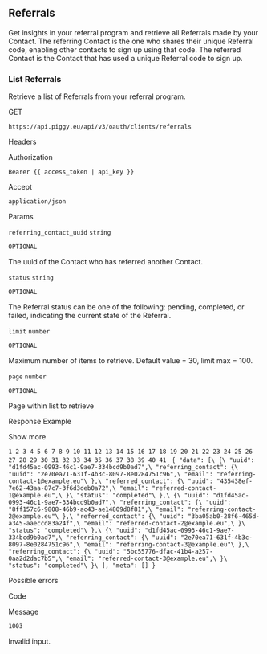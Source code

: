 ## Referrals

Get insights in your referral program and retrieve all Referrals made by your Contact. The referring Contact is the one who shares their unique Referral code, enabling other contacts to sign up using that code. The referred Contact is the Contact that has used a unique Referral code to sign up.

### List Referrals

Retrieve a list of Referrals from your referral program.

GET

`https://api.piggy.eu/api/v3/oauth/clients/referrals`

Headers

Authorization

`Bearer {{ access_token | api_key }}`

Accept

`application/json`

Params

`referring_contact_uuid` `string`

`OPTIONAL`

The uuid of the Contact who has referred another Contact.

`status` `string`

`OPTIONAL`

The Referral status can be one of the following: pending, completed, or failed, indicating the current state of the Referral.

`limit` `number`

`OPTIONAL`

Maximum number of items to retrieve. Default value = 30, limit max = 100.

`page` `number`

`OPTIONAL`

Page within list to retrieve

Response Example

Show more

`1
2
3
4
5
6
7
8
9
10
11
12
13
14
15
16
17
18
19
20
21
22
23
24
25
26
27
28
29
30
31
32
33
34
35
36
37
38
39
40
41
` `{
    "data": [\
        {\
            "uuid": "d1fd45ac-0993-46c1-9ae7-334bcd9b0ad7",\
            "referring_contact": {\
                "uuid": "2e70ea71-631f-4b3c-8097-8e0284751c96",\
                "email": "referring-contact-1@example.eu"\
            },\
            "referred_contact": {\
                "uuid": "435438ef-7e62-43aa-87c7-3f6d3deb0a72",\
                "email": "referred-contact-1@example.eu",\
            }\
            "status": "completed"\
        },\
        {\
            "uuid": "d1fd45ac-0993-46c1-9ae7-334bcd9b0ad7",\
            "referring_contact": {\
                "uuid": "8ff157c6-9808-46b9-ac43-ae14809d8f81",\
                "email": "referring-contact-2@example.eu"\
            },\
            "referred_contact": {\
                "uuid": "3ba05ab0-28f6-465d-a345-aaeccd83a24f",\
                "email": "referred-contact-2@example.eu",\
            }\
            "status": "completed"\
        },\
        {\
            "uuid": "d1fd45ac-0993-46c1-9ae7-334bcd9b0ad7",\
            "referring_contact": {\
                "uuid": "2e70ea71-631f-4b3c-8097-8e0284751c96",\
                "email": "referring-contact-3@example.eu"\
            },\
            "referring_contact": {\
                "uuid": "5bc55776-dfac-41b4-a257-0aa2d2dac7b5",\
                "email": "referred-contact-3@example.eu",\
            }\
            "status": "completed"\
        }\
    ],
    "meta": []
}`

Possible errors

Code

Message

`1003`

Invalid input.
